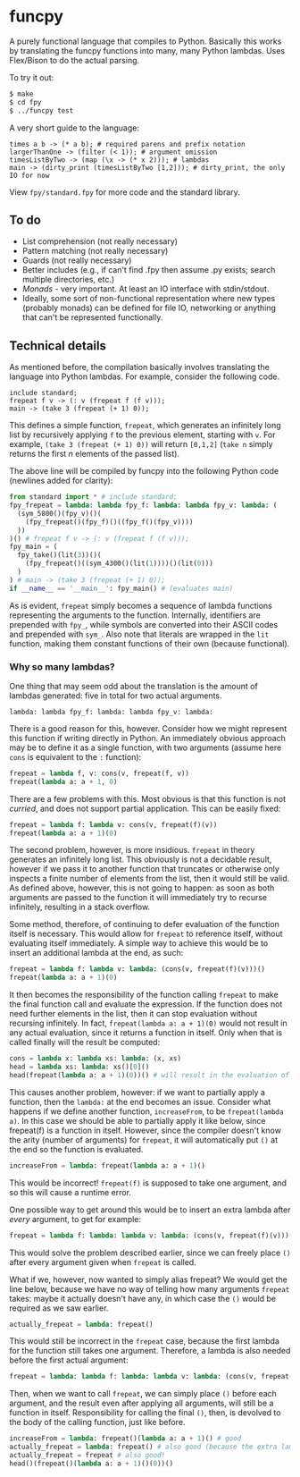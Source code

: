 # funcpy
A purely functional language that compiles to Python. Basically this works by translating the funcpy functions into many, many Python lambdas. Uses Flex/Bison to do the actual parsing.

To try it out:
```bash
$ make
$ cd fpy
$ ../funcpy test
```

A very short guide to the language:
```
times a b -> (* a b); # required parens and prefix notation
largerThanOne -> (filter (< 1)); # argument omission
timesListByTwo -> (map (\x -> (* x 2))); # lambdas
main -> (dirty_print (timesListByTwo [1,2])); # dirty_print, the only IO for now
```

View `fpy/standard.fpy` for more code and the standard library.

## To do
* List comprehension (not really necessary)
* Pattern matching (not really necessary)
* Guards (not really necessary)
* Better includes (e.g., if can't find .fpy then assume .py exists; search multiple directories, etc.)
* *Monads* - very important. At least an IO interface with stdin/stdout.
* Ideally, some sort of non-functional representation where new types (probably monads) can be defined for file IO, networking or anything that can't be represented functionally.

## Technical details

As mentioned before, the compilation basically involves translating the language into Python lambdas. For example, consider the following code.

```
include standard;
frepeat f v -> (: v (frepeat f (f v)));
main -> (take 3 (frepeat (+ 1) 0));
```

This defines a simple function, `frepeat`, which generates an infinitely long list by recursively applying `f` to the previous element, starting with `v`. For example, `(take 3 (frepeat (+ 1) 0))` will return `[0,1,2]` (`take n` simply returns the first *n* elements of the passed list).

The above line will be compiled by funcpy into the following Python code (newlines added for clarity):

```python
from standard import * # include standard;
fpy_frepeat = lambda: lambda fpy_f: lambda: lambda fpy_v: lambda: (
  (sym_5800()(fpy_v)()(
    (fpy_frepeat()(fpy_f)()((fpy_f()(fpy_v))))
  ))
)() # frepeat f v -> (: v (frepeat f (f v)));
fpy_main = (
  fpy_take()(lit(3))()(
    (fpy_frepeat()((sym_4300()(lit(1))))()(lit(0)))
  )
) # main -> (take 3 (frepeat (+ 1) 0));
if __name__ == '__main__': fpy_main() # (evaluates main)
```

As is evident, `frepeat` simply becomes a sequence of lambda functions representing the arguments to the function. Internally, identifiers are prepended with `fpy_`, while symbols are converted into their ASCII codes and prepended with `sym_`. Also note that literals are wrapped in the `lit` function, making them constant functions of their own (because functional).

### Why so many lambdas?

One thing that may seem odd about the translation is the amount of lambdas generated: five in total for two actual arguments.

```
lambda: lambda fpy_f: lambda: lambda fpy_v: lambda:
```

There is a good reason for this, however. Consider how we might represent this function if writing directly in Python. An immediately obvious approach may be to define it as a single function, with two arguments (assume here `cons` is equivalent to the `:` function):

```python
frepeat = lambda f, v: cons(v, frepeat(f, v))
frepeat(lambda a: a + 1, 0)
```

There are a few problems with this. Most obvious is that this function is not *curried*, and does not support partial application. This can be easily fixed:

```python
frepeat = lambda f: lambda v: cons(v, frepeat(f)(v))
frepeat(lambda a: a + 1)(0)
```

The second problem, however, is more insidious. `frepeat` in theory generates an infinitely long list. This obviously is not a decidable result, however if we pass it to another function that truncates or otherwise only inspects a finite number of elements from the list, then it would still be valid. As defined above, however, this is not going to happen: as soon as both arguments are passed to the function it will immediately try to recurse infinitely, resulting in a stack overflow.

Some method, therefore, of continuing to defer evaluation of the function itself is necessary. This would allow for `frepeat` to reference itself, without evaluating itself immediately. A simple way to achieve this would be to insert an additional lambda at the end, as such:

```python
frepeat = lambda f: lambda v: lambda: (cons(v, frepeat(f)(v)))()
frepeat(lambda a: a + 1)(0)
```

It then becomes the responsibility of the function calling `frepeat` to make the final function call and evaluate the expression. If the function does not need further elements in the list, then it can stop evaluation without recursing infinitely. In fact, `frepeat(lambda a: a + 1)(0)` would not result in any actual evaluation, since it returns a function in itself. Only when that is called finally will the result be computed:

```python
cons = lambda x: lambda xs: lambda: (x, xs)
head = lambda xs: lambda: xs()[0]()
head(frepeat(lambda a: a + 1)(0))() # will result in the evaluation of v, but not even f(v)
```

This causes another problem, however: if we want to partially apply a function, then the `lambda:` at the end becomes an issue. Consider what happens if we define another function, `increaseFrom`, to be `frepeat(lambda a)`. In this case we should be able to partially apply it like below, since frepeat(f) is a function in itself. However, since the compiler doesn't know the arity (number of arguments) for `frepeat`, it will automatically put `()` at the end so the function is evaluated.

```python
increaseFrom = lambda: frepeat(lambda a: a + 1)()
```

This would be incorrect! `frepeat(f)` is supposed to take one argument, and so this will cause a runtime error.

One possible way to get around this would be to insert an extra lambda after *every* argument, to get for example:

```python
frepeat = lambda f: lambda: lambda v: lambda: (cons(v, frepeat(f)(v)))()
```

This would solve the problem described earlier, since we can freely place `()` after every argument given when `frepeat` is called.

What if we, however, now wanted to simply alias frepeat? We would get the line below, because we have no way of telling how many arguments `frepeat` takes: maybe it actually doesn't have any, in which case the `()` would be required as we saw earlier.

```python
actually_frepeat = lambda: frepeat()
```

This would still be incorrect in the `frepeat` case, because the first lambda for the function still takes one argument. Therefore, a lambda is also needed before the first actual argument:

```python
frepeat = lambda: lambda f: lambda: lambda v: lambda: (cons(v, frepeat(f)(v)))()
```

Then, when we want to call `frepeat`, we can simply place `()` before each argument, and the result even after applying all arguments, will still be a function in itself. Responsibility for calling the final `()`, then, is devolved to the body of the calling function, just like before.

```python
increaseFrom = lambda: frepeat()(lambda a: a + 1)() # good
actually_frepeat = lambda: frepeat() # also good (because the extra lambda re-applies the arity-0 function we evaluate)
actually_frepeat = frepeat # also good!
head()(frepeat()(lambda a: a + 1)()(0))()
```
